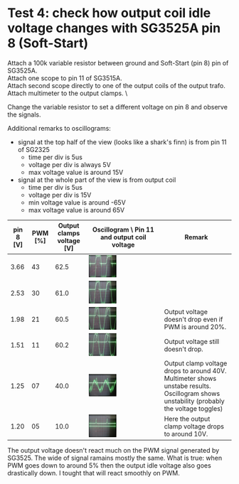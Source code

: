 # Test 4: check how output coil idle voltage changes with SG3525A pin 8 (Soft-Start)

Attach a 100k variable resistor between ground and Soft-Start (pin 8) pin of SG3525A. \
Attach one scope to pin 11 of SG3515A. \
Attach second scope directly to one of the output coils of the output trafo. \
Attach multimeter to the output clamps. \

Change the variable resistor to set a different voltage on pin 8 and observe the signals.

Additional remarks to oscillograms:
 * signal at the top half of the view (looks like a shark's finn) is from pin 11 of SG2325
   * time per div is 5us
   * voltage per div is always 5V
   * max voltage value is around 15V
 * signal at the whole part of the view is from output coil
   * time per div is 5us
   * voltage per div is 15V
   * min voltage value is around -65V
   * max voltage value is around  65V

 | pin 8 [V] | PWM [%] | Output clamps voltage [V]| Oscillogram \ Pin 11 and output coil voltage | Remark |
 |---|---|---|---|---|
 | 3.66 | 43 | 62.5 | <img src="https://raw.githubusercontent.com/wmarkow/sandbox/master/inverter-welder/concepts/08_magnum_power_vip_4000/reveng/tests/Test4/output_coil_voltage_pwm_43.jpg" width="40%" > | |
 | 2.53 | 30 | 61.0 | <img src="https://raw.githubusercontent.com/wmarkow/sandbox/master/inverter-welder/concepts/08_magnum_power_vip_4000/reveng/tests/Test4/output_coil_voltage_pwm_30.jpg" width="40%" > | |
 | 1.98 | 21 | 60.5 | <img src="https://raw.githubusercontent.com/wmarkow/sandbox/master/inverter-welder/concepts/08_magnum_power_vip_4000/reveng/tests/Test4/output_coil_voltage_pwm_21.jpg" width="40%" > | Output voltage doesn't drop even if PWM is around 20%. |
 | 1.51 | 11 | 60.2 | <img src="https://raw.githubusercontent.com/wmarkow/sandbox/master/inverter-welder/concepts/08_magnum_power_vip_4000/reveng/tests/Test4/output_coil_voltage_pwm_11.jpg" width="40%" > | Output voltage still doesn't drop. |
 | 1.25 | 07 | 40.0 | <img src="https://raw.githubusercontent.com/wmarkow/sandbox/master/inverter-welder/concepts/08_magnum_power_vip_4000/reveng/tests/Test4/output_coil_voltage_pwm_07.jpg" width="40%" > | Output clamp voltage drops to around 40V. Multimeter shows unstabe results. Oscillogram shows unstability (probably the voltage toggles) |
 | 1.20 | 05 | 10.0 | <img src="https://raw.githubusercontent.com/wmarkow/sandbox/master/inverter-welder/concepts/08_magnum_power_vip_4000/reveng/tests/Test4/output_coil_voltage_pwm_05.jpg" width="40%" > | Here the output clamp voltage drops to around 10V. |

The output voltage doesn't react much on the PWM signal generated by SG3525. The wide of signal ramains mostly the same.
What is true: when PWM goes down to around 5% then the output idle voltage also goes drastically down. I tought that will react smoothly on PWM.

